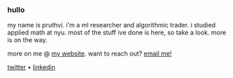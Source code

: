 ### hullo

my name is pruthvi. i'm a ml researcher and algorithmic trader. i studied applied math at nyu. most of the stuff ive done is here, so take a look. more is on the way.

more on me @ [my website](https://pruthvipmr.github.io). want to reach out? [email me!](mailto:pruthvi.pmr@gmail.com)

[twitter](https://twitter.com/pruthvipmr) • [linkedin](https://www.linkedin.com/in/pruthvipmr/)

